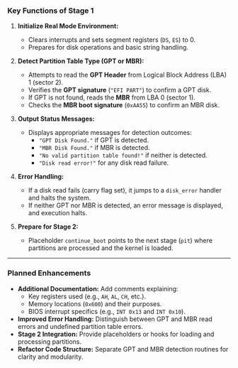 ### Key Functions of Stage 1
1. **Initialize Real Mode Environment:**
   - Clears interrupts and sets segment registers (`DS`, `ES`) to 0.
   - Prepares for disk operations and basic string handling.

2. **Detect Partition Table Type (GPT or MBR):**
   - Attempts to read the **GPT Header** from Logical Block Address (LBA) 1 (sector 2).
   - Verifies the **GPT signature** (`"EFI PART"`) to confirm a GPT disk.
   - If GPT is not found, reads the **MBR** from LBA 0 (sector 1).
   - Checks the **MBR boot signature** (`0xAA55`) to confirm an MBR disk.

3. **Output Status Messages:**
   - Displays appropriate messages for detection outcomes:
     - `"GPT Disk Found."` if GPT is detected.
     - `"MBR Disk Found."` if MBR is detected.
     - `"No valid partition table found!"` if neither is detected.
     - `"Disk read error!"` for any disk read failure.

4. **Error Handling:**
   - If a disk read fails (carry flag set), it jumps to a `disk_error` handler and halts the system.
   - If neither GPT nor MBR is detected, an error message is displayed, and execution halts.

5. **Prepare for Stage 2:**
   - Placeholder `continue_boot` points to the next stage (`pit`) where partitions are processed and the kernel is loaded.

---

### Planned Enhancements
- **Additional Documentation:** Add comments explaining:
  - Key registers used (e.g., `AH`, `AL`, `CH`, etc.).
  - Memory locations (`0x600`) and their purposes.
  - BIOS interrupt specifics (e.g., `INT 0x13` and `INT 0x10`).
- **Improved Error Handling:** Distinguish between GPT and MBR read errors and undefined partition table errors.
- **Stage 2 Integration:** Provide placeholders or hooks for loading and processing partitions.
- **Refactor Code Structure:** Separate GPT and MBR detection routines for clarity and modularity.

